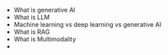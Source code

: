 * What is generative AI
* What is LLM
* Machine learning vs deep learning vs generative AI
* What is RAG
* What is Multimodality
* 
